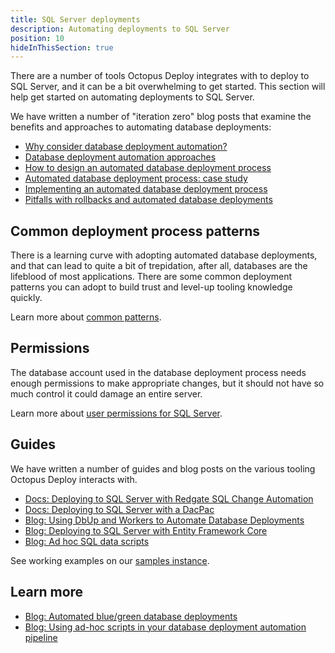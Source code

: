 ```yaml
---
title: SQL Server deployments
description: Automating deployments to SQL Server
position: 10
hideInThisSection: true
---
```


There are a number of tools Octopus Deploy integrates with to deploy to SQL Server, and it can be a bit overwhelming to get started.  This section will help get started on automating deployments to SQL Server.

We have written a number of "iteration zero" blog posts that examine the benefits and approaches to automating database deployments:

- [Why consider database deployment automation?](https://octopus.com/blog/why-consider-database-deployment-automation)
- [Database deployment automation approaches](https://octopus.com/blog/database-deployment-automation-approaches)
- [How to design an automated database deployment process](https://octopus.com/blog/designing-db-deployment-process)
- [Automated database deployment process: case study](https://octopus.com/blog/use-case-for-designing-db-deployment-process)
- [Implementing an automated database deployment process](https://octopus.com/blog/implementing-db-deployment-process)
- [Pitfalls with rollbacks and automated database deployments](https://octopus.com/blog/database-rollbacks-pitfalls)

## Common deployment process patterns

There is a learning curve with adopting automated database deployments, and that can lead to quite a bit of trepidation, after all, databases are the lifeblood of most applications. There are some common deployment patterns you can adopt to build trust and level-up tooling knowledge quickly.

Learn more about [common patterns](/docs/deployment-examples/database-deployments/common-patterns/index.md).

## Permissions

The database account used in the database deployment process needs enough permissions to make appropriate changes, but it should not have so much control it could damage an entire server.  

Learn more about [user permissions for SQL Server](/docs/deployment-examples/database-deployments/sql-server/permissions.md).

## Guides

We have written a number of guides and blog posts on the various tooling Octopus Deploy interacts with.  

- [Docs: Deploying to SQL Server with Redgate SQL Change Automation](/docs/deployment-examples/database-deployments/sql-server/redgate.md)
- [Docs: Deploying to SQL Server with a DacPac](/docs/deployment-examples/database-deployments/sql-server/dacpac.md)
- [Blog: Using DbUp and Workers to Automate Database Deployments](https://octopus.com/blog/dbup-database-deployments)
- [Blog: Deploying to SQL Server with Entity Framework Core](https://octopus.com/blog/will-it-deploy-episode-03)
- [Blog: Ad hoc SQL data scripts](https://octopus.com/blog/database-deployment-automation-adhoc-scripts-with-runbooks)

See working examples on our [samples instance](https://samples.octopus.app/app#/Spaces-106).

## Learn more

- [Blog: Automated blue/green database deployments](https://octopus.com/blog/databases-with-blue-green-deployments)
- [Blog: Using ad-hoc scripts in your database deployment automation pipeline](https://octopus.com/blog/database-deployment-automation-adhoc-scripts)